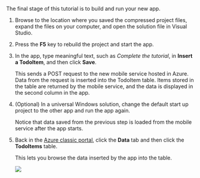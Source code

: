 
The final stage of this tutorial is to build and run your new app.

1. Browse to the location where you saved the compressed project files, expand the files on your computer, and open the solution file in Visual Studio.

2. Press the **F5** key to rebuild the project and start the app.

3. In the app, type meaningful text, such as *Complete the tutorial*, in **Insert a TodoItem**, and then click **Save**.

    This sends a POST request to the new mobile service hosted in Azure. Data from the request is inserted into the TodoItem table. Items stored in the table are returned by the mobile service, and the data is displayed in the second column in the app.

4. (Optional) In a universal Windows solution, change the default start up project to the other app and run the app again.

    Notice that data saved from the previous step is loaded from the mobile service after the app starts.
 
4. Back in the [Azure classic portal](https://manage.windowsazure.com/), click the **Data** tab and then click the **TodoItems** table.

    This lets you browse the data inserted by the app into the table.

    ![](./media/mobile-services-javascript-backend-run-app/mobile-data-browse.png)

